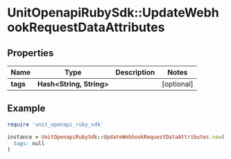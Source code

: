 # UnitOpenapiRubySdk::UpdateWebhookRequestDataAttributes

## Properties

| Name | Type | Description | Notes |
| ---- | ---- | ----------- | ----- |
| **tags** | **Hash&lt;String, String&gt;** |  | [optional] |

## Example

```ruby
require 'unit_openapi_ruby_sdk'

instance = UnitOpenapiRubySdk::UpdateWebhookRequestDataAttributes.new(
  tags: null
)
```

